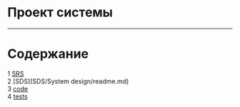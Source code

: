 # Проект системы
---

# Содержание
1 [SRS](SRS/requirements.md)  
2 [SDS](SDS/System design/readme.md)  
3 [code](code/weather_telegram_bot.py)  
4 [tests](code/tests/test_weather_telegram_bot.py)  
